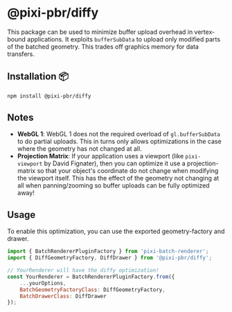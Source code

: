 # @pixi-pbr/diffy

This package can be used to minimize buffer upload overhead in vertex-bound applications. It exploits
`bufferSubData` to upload only modified parts of the batched geometry. This trades off graphics memory
for data transfers.

## Installation :package:

```bash
npm install @pixi-pbr/diffy
```

## Notes

* **WebGL 1**: WebGL 1 does not the required overload of `gl.bufferSubData` to do partial uploads. This
    in turns only allows optimizations in the case where the geometry has not changed at all.
* **Projection Matrix**: If your application uses a viewport (like `pixi-viewport` by David Fignater), then
    you can optimize it use a projection-matrix so that your object's coordinate do not change when modifying
    the viewport itself. This has the effect of the geometry not changing at all when panning/zooming so buffer uploads can be fully optimized away!

## Usage

To enable this optimization, you can use the exported geometry-factory and drawer.

```js
import { BatchRendererPluginFactory } from 'pixi-batch-renderer';
import { DiffGeometryFactory, DiffDrawer } from '@pixi-pbr/diffy';

// YourRenderer will have the diffy optimization!
const YourRenderer = BatchRendererPluginFactory.from({
    ...yourOptions,
    BatchGeometryFactoryClass: DiffGeometryFactory,
    BatchDrawerClass: DiffDrawer
});
```